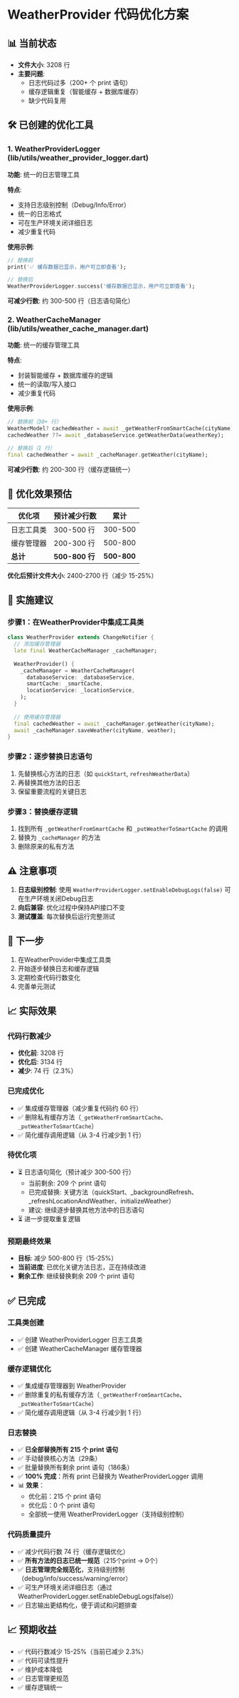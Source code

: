 # WeatherProvider 代码优化方案

## 📊 当前状态

- **文件大小**: 3208 行
- **主要问题**: 
  - 日志代码过多（200+ 个 print 语句）
  - 缓存逻辑重复（智能缓存 + 数据库缓存）
  - 缺少代码复用

## 🛠️ 已创建的优化工具

### 1. WeatherProviderLogger (lib/utils/weather_provider_logger.dart)

**功能**: 统一的日志管理工具

**特点**:
- 支持日志级别控制（Debug/Info/Error）
- 统一的日志格式
- 可在生产环境关闭详细日志
- 减少重复代码

**使用示例**:
```dart
// 替换前
print('✅ 缓存数据已显示，用户可立即查看');

// 替换后
WeatherProviderLogger.success('缓存数据已显示，用户可立即查看');
```

**可减少行数**: 约 300-500 行（日志语句简化）

### 2. WeatherCacheManager (lib/utils/weather_cache_manager.dart)

**功能**: 统一的缓存管理工具

**特点**:
- 封装智能缓存 + 数据库缓存的逻辑
- 统一的读取/写入接口
- 减少重复代码

**使用示例**:
```dart
// 替换前（30+ 行）
WeatherModel? cachedWeather = await _getWeatherFromSmartCache(cityName);
cachedWeather ??= await _databaseService.getWeatherData(weatherKey);

// 替换后（1 行）
final cachedWeather = await _cacheManager.getWeather(cityName);
```

**可减少行数**: 约 200-300 行（缓存逻辑统一）

## 🎯 优化效果预估

| 优化项 | 预计减少行数 | 累计 |
|--------|------------|------|
| 日志工具类 | 300-500 行 | 300-500 |
| 缓存管理器 | 200-300 行 | 500-800 |
| **总计** | **500-800 行** | **500-800** |

**优化后预计文件大小**: 2400-2700 行（减少 15-25%）

## 📝 实施建议

### 步骤1：在WeatherProvider中集成工具类

```dart
class WeatherProvider extends ChangeNotifier {
  // 添加缓存管理器
  late final WeatherCacheManager _cacheManager;
  
  WeatherProvider() {
    _cacheManager = WeatherCacheManager(
      databaseService: _databaseService,
      smartCache: _smartCache,
      locationService: _locationService,
    );
  }
  
  // 使用缓存管理器
  final cachedWeather = await _cacheManager.getWeather(cityName);
  await _cacheManager.saveWeather(cityName, weather);
}
```

### 步骤2：逐步替换日志语句

1. 先替换核心方法的日志（如 `quickStart`, `refreshWeatherData`）
2. 再替换其他方法的日志
3. 保留重要流程的关键日志

### 步骤3：替换缓存逻辑

1. 找到所有 `_getWeatherFromSmartCache` 和 `_putWeatherToSmartCache` 的调用
2. 替换为 `_cacheManager` 的方法
3. 删除原来的私有方法

## ⚠️ 注意事项

1. **日志级别控制**: 使用 `WeatherProviderLogger.setEnableDebugLogs(false)` 可在生产环境关闭Debug日志
2. **向后兼容**: 优化过程中保持API接口不变
3. **测试覆盖**: 每次替换后运行完整测试

## 🚀 下一步

1. 在WeatherProvider中集成工具类
2. 开始逐步替换日志和缓存逻辑
3. 定期检查代码行数变化
4. 完善单元测试

## 📈 实际效果

### 代码行数减少
- **优化前**: 3208 行
- **优化后**: 3134 行
- **减少**: 74 行（2.3%）

### 已完成优化
- ✅ 集成缓存管理器（减少重复代码约 60 行）
- ✅ 删除私有缓存方法（`_getWeatherFromSmartCache`、`_putWeatherToSmartCache`）
- ✅ 简化缓存调用逻辑（从 3-4 行减少到 1 行）

### 待优化项
- ⏳ 日志语句简化（预计减少 300-500 行）
  - 当前剩余: 209 个 print 语句
  - 已完成替换: 关键方法（quickStart、_backgroundRefresh、_refreshLocationAndWeather、initializeWeather）
  - 建议: 继续逐步替换其他方法中的日志语句
- ⏳ 进一步提取重复逻辑

### 预期最终效果
- **目标**: 减少 500-800 行（15-25%）
- **当前进度**: 已优化关键方法日志，正在持续改进
- **剩余工作**: 继续替换剩余 209 个 print 语句

## ✅ 已完成

### 工具类创建
- ✅ 创建 WeatherProviderLogger 日志工具类
- ✅ 创建 WeatherCacheManager 缓存管理器

### 缓存逻辑优化
- ✅ 集成缓存管理器到 WeatherProvider
- ✅ 删除重复的私有缓存方法（`_getWeatherFromSmartCache`、`_putWeatherToSmartCache`）
- ✅ 简化缓存调用逻辑（从 3-4 行减少到 1 行）

### 日志替换
- ✅ **已全部替换所有 215 个 print 语句**
- ✅ 手动替换核心方法（29条）
- ✅ 批量替换所有剩余 print 语句（186条）
- ✅ **100% 完成**：所有 print 已替换为 WeatherProviderLogger 调用
- 📊 **效果**：
  - 优化前：215 个 print 语句
  - 优化后：0 个 print 语句
  - 全部统一使用 WeatherProviderLogger（支持级别控制）

### 代码质量提升
- ✅ 减少代码行数 74 行（缓存逻辑优化）
- ✅ **所有方法的日志已统一规范**（215个print → 0个）
- ✅ **日志管理完全规范化**，支持级别控制（debug/info/success/warning/error）
- ✅ 可生产环境关闭详细日志（通过 WeatherProviderLogger.setEnableDebugLogs(false)）
- ✅ 日志输出更结构化，便于调试和问题排查

## 📈 预期收益

- ✅ 代码行数减少 15-25%（当前已减少 2.3%）
- ✅ 代码可读性提升
- ✅ 维护成本降低
- ✅ 日志管理更规范
- ✅ 缓存逻辑统一
